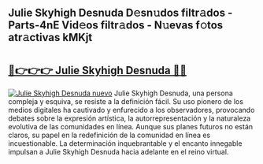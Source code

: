 ## Julie Skyhigh Desnuda D𝚎sn𝚞dos filtr𝚊dos - Parts-4nE Vid𝚎os filtr𝚊dos - N𝚞evas f𝚘tos atr𝚊ctivas kMKjt

# <h2><a href="http://mb8ubc1.tromn.icu/?c=Julie+Skyhigh+Desnuda">🔗👉👉👉 Julie Skyhigh Desnuda 🔗🔗</a></h2>

[![Julie Skyhigh Desnuda nuevo](https://i.imgur.com/pEAQMta.gif)](http://mb8ubc1.tromn.icu/?c=Julie+Skyhigh+Desnuda)
Julie Skyhigh Desnuda, una persona compleja y esquiva, se resiste a la definición fácil. Su uso pionero de los medios digitales ha cautivado y enfurecido a los observadores, provocando debates sobre la expresión artística, la autorrepresentación y la naturaleza evolutiva de las comunidades en línea. Aunque sus planes futuros no están claros, su papel en la redefinición de la comunidad en línea es incuestionable. La determinación inquebrantable y el encanto innegable impulsan a Julie Skyhigh Desnuda hacia adelante en el reino virtual.
